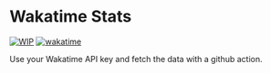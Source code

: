 # Wakatime Stats

[![WIP](https://img.shields.io/badge/status-wip-red)](https://img.shields.io/badge/status-wip-red)
[![wakatime](https://wakatime.com/badge/user/173067c8-7ded-4cfb-8605-b3032659c00c/project/b4396c85-9a02-4fd4-8228-1ef7a4d6d378.svg)](https://wakatime.com/badge/user/173067c8-7ded-4cfb-8605-b3032659c00c/project/b4396c85-9a02-4fd4-8228-1ef7a4d6d378)

Use your Wakatime API key and fetch the data with a github action.

